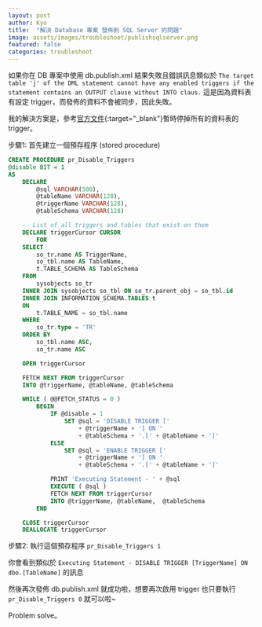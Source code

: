 ```yaml
---
layout: post
author: Kyo
title:  "解決 Database 專案 發佈到 SQL Server 的問題"
image: assets/images/troubleshoot/publishsqlserver.png
featured: false
categories: troubleshoot
---
```


如果你在 DB 專案中使用 db.publish.xml 結果失敗且錯誤訊息類似於
`The target table 'j' of the DML statement cannot have any enabled triggers if the statement contains an OUTPUT clause without INTO claus.`
這是因為資料表有設定 trigger，而發佈的資料不會被同步，因此失敗。

我的解決方案是，參考[官方文件][outlink]{:target="_blank"}暫時停掉所有的資料表的 trigger。

步驟1: 首先建立一個預存程序 (stored procedure)
``` sql
CREATE PROCEDURE pr_Disable_Triggers 
@disable BIT = 1
AS 
    DECLARE
        @sql VARCHAR(500),
        @tableName VARCHAR(128),
        @triggerName VARCHAR(128),
        @tableSchema VARCHAR(128)

    -- List of all triggers and tables that exist on them
    DECLARE triggerCursor CURSOR
        FOR
    SELECT
        so_tr.name AS TriggerName,
        so_tbl.name AS TableName,
        t.TABLE_SCHEMA AS TableSchema
    FROM
        sysobjects so_tr
    INNER JOIN sysobjects so_tbl ON so_tr.parent_obj = so_tbl.id
    INNER JOIN INFORMATION_SCHEMA.TABLES t 
    ON 
        t.TABLE_NAME = so_tbl.name
    WHERE
        so_tr.type = 'TR'
    ORDER BY
        so_tbl.name ASC,
        so_tr.name ASC

    OPEN triggerCursor

    FETCH NEXT FROM triggerCursor 
    INTO @triggerName, @tableName, @tableSchema

    WHILE ( @@FETCH_STATUS = 0 )
        BEGIN
            IF @disable = 1 
                SET @sql = 'DISABLE TRIGGER [' 
                    + @triggerName + '] ON ' 
                    + @tableSchema + '.[' + @tableName + ']'
            ELSE 
                SET @sql = 'ENABLE TRIGGER [' 
                    + @triggerName + '] ON ' 
                    + @tableSchema + '.[' + @tableName + ']'

            PRINT 'Executing Statement - ' + @sql
            EXECUTE ( @sql )
            FETCH NEXT FROM triggerCursor 
            INTO @triggerName, @tableName,  @tableSchema
        END

    CLOSE triggerCursor
    DEALLOCATE triggerCursor
```
步驟2: 執行這個預存程序
`pr_Disable_Triggers 1`

你會看到類似於 
`Executing Statement - DISABLE TRIGGER [TriggerName] ON dbo.[TableName]` 的訊息

然後再次發佈 db.publish.xml 就成功啦，想要再次啟用 trigger 也只要執行 `pr_Disable_Triggers 0` 就可以啦~

Problem solve。

[outlink]: https://docs.microsoft.com/en-us/archive/msdn-magazine/2007/april/data-points-disabling-constraints-and-triggers